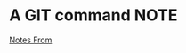 # A GIT command NOTE

[Notes From](https://github.com/doggy8088/Learn-Git-in-30-days/blob/master/zh-tw/README.md)
